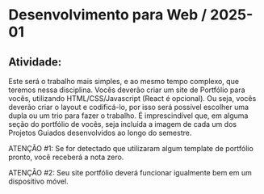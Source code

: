# Desenvolvimento para Web / 2025-01

## Atividade: 
Este será o trabalho mais simples, e ao mesmo tempo complexo, que teremos nessa disciplina. Vocês deverão criar um site de Portfólio para vocês, utilizando HTML/CSS/Javascript (React é opcional). Ou seja, vocês deverão criar o layout e codificá-lo, por isso será possível escolher uma dupla ou um trio para fazer o trabalho. É imprescindível que, em alguma seção do portfólio de vocês, seja incluída a imagem de cada um dos Projetos Guiados desenvolvidos ao longo do semestre. 

ATENÇÃO #1: Se for detectado que utilizaram algum template de portfólio pronto, você receberá a nota zero.

ATENÇÃO #2: Seu site portfólio deverá funcionar igualmente bem em um dispositivo móvel.
